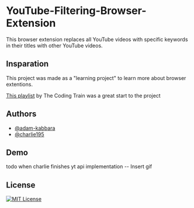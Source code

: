 
# YouTube-Filtering-Browser-Extension

This browser extension replaces all YouTube
videos with specific keywords in their titles
with other YouTube videos.

## Insparation
This project was made as a "learning project"
to learn more about browser extentions.

[This playlist](https://www.youtube.com/playlist?list=PLRqwX-V7Uu6bL9VOMT65ahNEri9uqLWfS)
by The Coding Train was a great start to the
project
## Authors

- [@adam-kabbara](https://github.com/adam-kabbara)
- [@charlie195](https://github.com/charlie195)


## Demo

todo when charlie finishes yt api implementation 
-- Insert gif

## License

[![MIT License](https://img.shields.io/badge/License-MIT-green.svg)](https://choosealicense.com/licenses/mit/)


